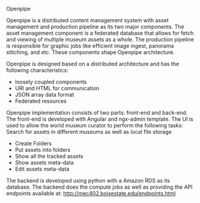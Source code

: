 Openpipe

Openpipe is a distributed content management system with asset management and production pipeline as its two major components. The asset management component is a federated database that allows for fetch and viewing of multiple museum assets as a whole. The production pipeline is responsible for graphic jobs like efficient image ingest, panorama stitching, and etc. These components shape Openpipe architecture.

Openpipe is designed based on a distributed architecture and has the following characteristics:

* loosely coupled components
* URI and HTML for communication
* JSON array data format
* Federated resources

Openpipe implementation consists of two parts: front-end and back-end. The front-end is developed with Angular and ngx-admin template. The UI is used to allow the world museum curator to perform the following tasks:
Search for assets in different museums as well as local file storage
* Create Folders
* Put assets into folders
* Show all the tracked assets
* Show assets meta-data
* Edit assets meta-data

The backend is developed using python with a Amazon RDS as its database. The backend does the compute jobs as well as providing the API endpoints available at: http://mec402.boisestate.edu/endpoints.html
